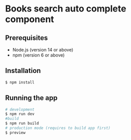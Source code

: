 # Books search auto complete component

## Prerequisites
- Node.js (version 14 or above)
- npm (version 6 or above)

## Installation

```bash
$ npm install
```

## Running the app

```bash
# development
$ npm run dev
#build 
$ npm run build
# production mode (requires to build app first)
$ preview
